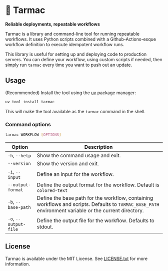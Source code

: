 # 🛫 Tarmac

**Reliable deployments, repeatable workflows**

Tarmac is a library and command-line tool for running
repeatable workflows.
It uses Python scripts combined with a Github-Actions-esque workflow definition
to execute idempotent workflow runs.

This library is useful for setting up
and deploying code to production servers.
You can define your workflow, using custom scripts if needed,
then simply run `tarmac` every time you want to push out an update.

## Usage

(Recommended) Install the tool using the [uv](https://github.com/astral-sh/uv) package manager:

```bash
uv tool install tarmac
```

This will make the tool available as the `tarmac` command in the shell.

### Command options

```bash
tarmac WORKFLOW [OPTIONS]
```

| Option | Description |
|-|-|
| `-h`, `--help` | Show the command usage and exit. |
| `--version` | Show the version and exit. |
| `-i`, `--input` | Define an input for the workflow. |
| `--output-format` | Define the output format for the workflow. Default is `colored-text` |
| `-b`, `--base-path` | Define the base path for the workflow, containing workflows and scripts. Defaults to `TARMAC_BASE_PATH` environment variable or the current directory. |
| `-o`, `--output-file` | Define the output file for the workflow. Defaults to stdout. |


## License

Tarmac is available under the MIT License. See [LICENSE.txt](LICENSE.txt) for more information.
